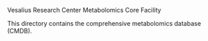 Vesalius Research Center Metabolomics Core Facility

This directory contains the comprehensive metabolomics database (CMDB).

